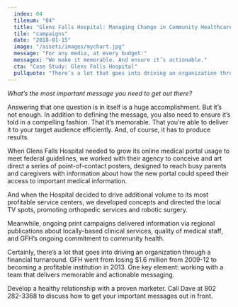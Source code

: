 ```yaml
---
  index: 04
  tilenum: "04"
  title: "Glens Falls Hospital: Managing Change in Community Healthcare"
  tile: "campaigns"
  date: "2018-01-15"
  image: "/assets/images/mychart.jpg"
  message: "For any media, at every budget:"
  messagex: "We make it memorable. And ensure it’s actionable."
  cta: "Case Study: Glens Falls Hospital"
  pullquote: "There’s a lot that goes into driving an organization through a financial turnaround."
---
```


<div>
<p><em>What’s the most important message you need to get out there?</em></p>

Answering that one question is in itself is a huge accomplishment. But it’s not enough. In addition to defining the message, you also need to ensure it’s told in a compelling fashion. That it’s memorable. That you’re able to deliver it to your target audience efficiently. And, of course, it has to produce results.

When Glens Falls Hospital needed to grow its online medical portal usage to meet federal guidelines, we worked with their agency to conceive and art direct a series of point-of-contact posters, designed to reach busy parents and caregivers with information about how the new portal could speed their access to important medical information.

And when the Hospital decided to drive additional volume to its most profitable service centers, we developed concepts and directed the local TV spots, promoting orthopedic services and robotic surgery.

Meanwhile, ongoing print campaigns delivered information via regional publications about locally-based clinical services, quality of medical staff, and GFH’s ongoing commitment to community health.

Certainly, there’s a lot that goes into driving an organization through a financial turnaround. GFH went from losing $1.6 million from 2009-12 to becoming a profitable institution in 2013. One key element: working with a team that delivers memorable and actionable messaging.

Develop a healthy relationship with a proven marketer. Call Dave at 802 282-3368 to discuss how to get your important messages out in front.

</div>
